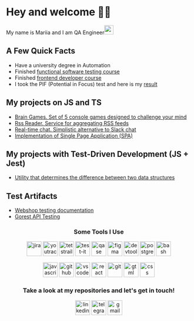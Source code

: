 # Hey and welcome 👨‍💻
My name is Mariia and I am QA Engineer<img src="https://em-content.zobj.net/source/microsoft-teams/363/lady-beetle_1f41e.png" height="25">

## A Few Quick Facts
- Have a university degree in Automation
- Finished [functional software testing course](https://stepik.org/course/171826/info)
- Finished [frontend developer course](https://ru.hexlet.io/programs/frontend)
- I took the PIF (Potential in Focus) test and here is my [result](https://drive.google.com/drive/folders/1Lc_C-ZB9siqkrXnz_ybs49yDCZBp2kAk?usp=sharing)


## My projects on JS and TS
- [Brain Games. Set of 5 console games designed to challenge your mind](https://github.com/mariesukhova/frontend-project-44)
- [Rss Reader. Service for aggregating RSS feeds](https://github.com/mariesukhova/frontend-project-11)
- [Real-time chat. Simplistic alternative to Slack chat](https://github.com/mariesukhova/frontend-project-12)
- [Implementation of Single Page Application (SPA)](https://github.com/mariesukhova/test-severstal)

## My projects with Test-Driven Development (JS + Jest)
- [Utility that determines the difference between two data structures](https://github.com/mariesukhova/frontend-project-46)

## Test Artifacts
- [Webshop testing documentation](https://github.com/mariesukhova/webshop_testing)
- [Gorest API Testing](https://github.com/mariesukhova/gorest_api)

<h3 align="center">Some Tools I Use</h3>
<p align="center">
  <img src="https://cdn.jsdelivr.net/gh/devicons/devicon/icons/jira/jira-original.svg" title="jira" alt="jira" width="40" height="40" />
  <img src="https://upload.wikimedia.org/wikipedia/commons/thumb/8/8d/YouTrack_Icon.svg/1024px-YouTrack_Icon.svg.png?20200803082248" title="youtrack" alt="youtrack" width="40" height="40" />
  <img src="https://codahosted.io/packs/21236/unversioned/assets/LOGO/ba1091c59bab89cd2fd0f289622731fe16113d7b00905abe64759c313a4b73b76c1b0426076ed76cb74752234c734131df46992d5b8b48fc13e264240e4f7119f736cfeb64df36ded54b5cbf6198b9cadedf18dd0cac5c7dbcd16e6336c29363cd1292ba" title="testrail" alt="tetstrail" width="40" height="40" />
  <img src="https://docs.testit.software/images/testit_logo_icon.png" title="test-it" alt="test-it" width="40" height="40" />
  <img src="https://luna1.co/eb0187.png" title="qase" alt="qase" width="40" height="40" />
  <img src="https://cdn.jsdelivr.net/gh/devicons/devicon/icons/figma/figma-original.svg" title="figma" alt="figma" width="40" height="40" />
  <img src="https://d33wubrfki0l68.cloudfront.net/38b5c953a4667366685d55db55d057c86db1fc54/a0fdc/static/acae6b24d940347661ca901ea07f47c1/chrome-dev-logo-icon.png" title="devtools" alt="devtools" width="40" height="40" />
  <img src="https://raw.githubusercontent.com/danielcranney/readme-generator/main/public/icons/skills/postgresql-colored.svg" alt="postgreSQL" width="40" height="40" />
  <img src="https://upload.wikimedia.org/wikipedia/commons/thumb/4/4b/Bash_Logo_Colored.svg/1024px-Bash_Logo_Colored.svg.png?20180723054350" title="bash" alt="bash" width="40" height="40" />
</p>

<p align="center">
  <img src="https://user-images.githubusercontent.com/74038190/212257454-16e3712e-945a-4ca2-b238-408ad0bf87e6.gif" title="javascript" alt="javascript" width="40" height="40">
  <img src="https://user-images.githubusercontent.com/74038190/212257468-1e9a91f1-b626-4baa-b15d-5c385dfa7ed2.gif" title="github" alt="github" width="40" height="40">
  <img src="https://user-images.githubusercontent.com/74038190/212257465-7ce8d493-cac5-494e-982a-5a9deb852c4b.gif" title="vscode" alt="vscode" width="40" height="40">
  <img src="https://user-images.githubusercontent.com/74038190/212257467-871d32b7-e401-42e8-a166-fcfd7baa4c6b.gif" title="react" alt="react" width="40" height="40">
  <img src="https://user-images.githubusercontent.com/74038190/212281775-b468df30-4edc-4bf8-a4ee-f52e1aaddc86.gif" title="git" alt="git" width="40">
  <img src="https://github.com/Anmol-Baranwal/Cool-GIFs-For-GitHub/assets/74038190/29fd6286-4e7b-4d6c-818f-c4765d5e39a9" title="html" alt="gtml" width="40" height="40">
  <img src="https://github.com/Anmol-Baranwal/Cool-GIFs-For-GitHub/assets/74038190/67f477ed-6624-42da-99f0-1a7b1a16eecb" title="css" alt="css" width="40" height="40">
</p>

<h3 align="center">Take a look at my repositories and let's get in touch!</h3>
<p align="center">
  <a href="https://www.linkedin.com/in/mariesukhova/"><img src="https://img.icons8.com/?size=512&id=13930&format=png" width="40" height="40" alt="linkedin" /></a>
  <a href="https://t.me/mariesukhova"><img src="https://img.icons8.com/?size=512&id=63306&format=png" width="40" height="40" alt="telegram" /></a>
  <a href="mailto:mariesukhova@gmail.com"><img src="https://img.icons8.com/?size=512&id=P7UIlhbpWzZm&format=png" width="40" height="40" alt="gmail" /></a>
</p>
